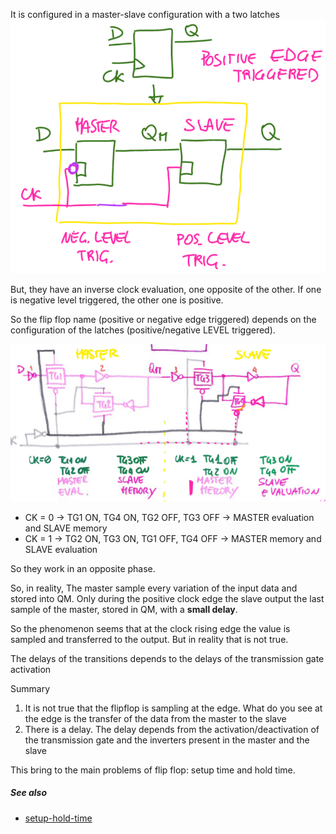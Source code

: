 It is configured in a master-slave configuration with a two latches
![](../media/Pasted%20image%2020230529105806.png)

But, they have an inverse clock evaluation, one opposite of the other.
If one is negative level triggered, the other one is positive. 

So the flip flop name (positive or negative edge triggered) depends on the configuration of the latches (positive/negative LEVEL triggered).

![](../media/Pasted%20image%2020230529111820.png)

- CK = 0    -> TG1 ON, TG4 ON, TG2 OFF, TG3 OFF  -> MASTER evaluation and SLAVE memory
- CK = 1     -> TG2 ON, TG3 ON, TG1 OFF, TG4 OFF -> MASTER memory and SLAVE evaluation

So they work in an opposite phase.

So, in reality, The master sample every variation of the input data and stored into QM. Only during the positive clock edge the slave output the last sample of the master, stored in QM, with a **small delay**.

So the phenomenon seems that at the clock rising edge the value is sampled and transferred to the output. But in reality that is not true. 

The delays of the transitions depends to the delays of the transmission gate activation

Summary
1. It is not true that the flipflop is sampling at the edge. What do you see at the edge is the transfer of the data from the master to the slave
2. There is a delay. The delay depends from the activation/deactivation of the transmission gate and the inverters present in the master and the slave

This bring to the main problems of flip flop: setup time and hold time.

##### See also
- [setup-hold-time](setup-hold-time.md)